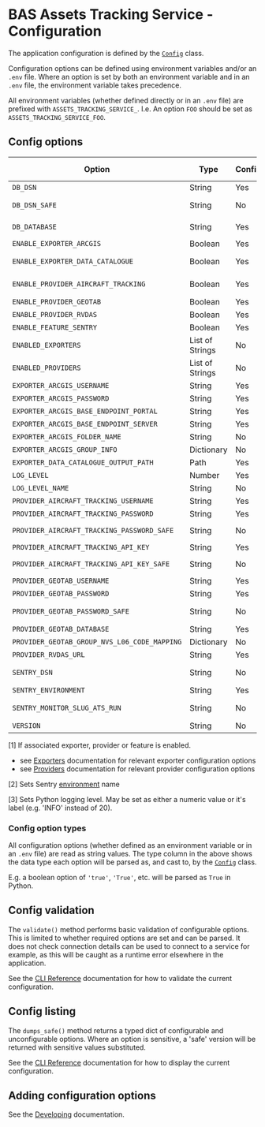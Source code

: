# BAS Assets Tracking Service - Configuration

The application configuration is defined by the [`Config`](../src/assets_tracking_service/config.py) class.

Configuration options can be defined using environment variables and/or an `.env` file. Where an option is set by both
an environment variable and in an `.env` file, the environment variable takes precedence.

All environment variables (whether defined directly or in an `.env` file) are prefixed with `ASSETS_TRACKING_SERVICE_`.
I.e. An option `FOO` should be set as `ASSETS_TRACKING_SERVICE_FOO`.

## Config options

| Option                                            | Type            | Configurable | Required | Sensitive | Since Version | Summary                                                             | Default                                           | Example                                                   |
|---------------------------------------------------|-----------------|--------------|----------|-----------|---------------|---------------------------------------------------------------------|---------------------------------------------------|-----------------------------------------------------------|
| `DB_DSN`                                          | String          | Yes          | Yes      | Yes       | v0.3.x        | Postgres connection string                                          | *N/A*                                             | 'postgresql://username:password@$db.example.com/database' |
| `DB_DSN_SAFE`                                     | String          | No           | -        | -         | v0.3.x        | `DB_DSN` with sensitive elements redacted                           | *N/A*                                             | 'postgresql://username:REDACTED@$db.example.com/database' |
| `DB_DATABASE`                                     | String          | Yes          | No       | No        | v0.3.x        | Optional override for database in `DB_DSN`                          | *None*                                            | 'database_test'                                           |
| `ENABLE_EXPORTER_ARCGIS`                          | Boolean         | Yes          | No       | No        | v0.3.x        | Enables ArcGIS exporter if true                                     | *True*                                            | *True*                                                    |
| `ENABLE_EXPORTER_DATA_CATALOGUE`                  | Boolean         | Yes          | No       | No        | v0.5.x        | Enables Data Catalogue exporter if true                             | *True*                                            | *True*                                                    |
| `ENABLE_PROVIDER_AIRCRAFT_TRACKING`               | Boolean         | Yes          | No       | No        | v0.3.x        | Enables Aircraft Tracking provider if true                          | *True*                                            | *True*                                                    |
| `ENABLE_PROVIDER_GEOTAB`                          | Boolean         | Yes          | No       | No        | v0.3.x        | Enables Geotab provider if true                                     | *True*                                            | *True*                                                    |
| `ENABLE_PROVIDER_RVDAS`                           | Boolean         | Yes          | No       | No        | v0.6.x        | Enables RVDAS provider if true                                      | *True*                                            | *True*                                                    |
| `ENABLE_FEATURE_SENTRY`                           | Boolean         | Yes          | No       | No        | v0.4.x        | Enables Sentry monitoring if true                                   | *True*                                            | *True*                                                    |
| `ENABLED_EXPORTERS`                               | List of Strings | No           | -        | -         | v0.3.x        | Derived list of enabled exporter names                              | *N/A*                                             | '['arcgis']'                                              |
| `ENABLED_PROVIDERS`                               | List of Strings | No           | -        | -         | v0.3.x        | Derived list of enabled provider names                              | *N/A*                                             | '['geotab']'                                              |
| `EXPORTER_ARCGIS_USERNAME`                        | String          | Yes          | Yes [1]  | No        | v0.3.x        | See relevant exporter configuration                                 | *None*                                            | 'x'                                                       |
| `EXPORTER_ARCGIS_PASSWORD`                        | String          | Yes          | Yes [1]  | Yes       | v0.3.x        | See relevant exporter configuration                                 | *None*                                            | 'x'                                                       |
| `EXPORTER_ARCGIS_BASE_ENDPOINT_PORTAL`            | String          | Yes          | Yes [1]  | No        | v0.5.x        | See relevant exporter configuration                                 | *None*                                            | 'https://example.com'                                     |
| `EXPORTER_ARCGIS_BASE_ENDPOINT_SERVER`            | String          | Yes          | Yes [1]  | No        | v0.5.x        | See relevant exporter configuration                                 | *None*                                            | 'https://example.com/arcgis'                              |
| `EXPORTER_ARCGIS_FOLDER_NAME`                     | String          | No           | -        | -         | v0.5.x        | See relevant exporter configuration                                 | *N/A*                                             | 'example'                                                 |
| `EXPORTER_ARCGIS_GROUP_INFO`                      | Dictionary      | No           | -        | -         | v0.5.x        | See relevant exporter configuration                                 | *N/A*                                             | -                                                         |
| `EXPORTER_DATA_CATALOGUE_OUTPUT_PATH`             | Path            | Yes          | Yes [1]  | No        | v0.5.x        | See relevant exporter configuration                                 | *None*                                            | '/data/exports/records'                                   |
| `LOG_LEVEL`                                       | Number          | Yes          | No       | No        | v0.4.x        | Application logging level                                           | 30                                                | 20                                                        |
| `LOG_LEVEL_NAME`                                  | String          | No           | No       | Non       | v0.4.x        | Application logging level name                                      | 'WARNING'                                         | 'INFO'                                                    |
| `PROVIDER_AIRCRAFT_TRACKING_USERNAME`             | String          | Yes          | Yes [1]  | No        | v0.3.x        | See relevant provider configuration                                 | *None*                                            | 'x'                                                       |
| `PROVIDER_AIRCRAFT_TRACKING_PASSWORD`             | String          | Yes          | Yes [1]  | Yes       | v0.3.x        | See relevant provider configuration                                 | *None*                                            | 'x'                                                       |
| `PROVIDER_AIRCRAFT_TRACKING_PASSWORD_SAFE`        | String          | No           | -        | -         | v0.3.x        | `PROVIDER_AIRCRAFT_TRACKING_PASSWORD` with sensitive value redacted | *N/A*                                             | 'REDACTED'                                                |
| `PROVIDER_AIRCRAFT_TRACKING_API_KEY`              | String          | Yes          | Yes [1]  | Yes       | v0.3.x        | See relevant provider configuration                                 | *None*                                            | 'x'                                                       |
| `PROVIDER_AIRCRAFT_TRACKING_API_KEY_SAFE`         | String          | No           | -        | -         | v0.3.x        | `PROVIDER_AIRCRAFT_TRACKING_API_KEY` with sensitive value redacted  | *N/A*                                             | 'REDACTED'                                                |
| `PROVIDER_GEOTAB_USERNAME`                        | String          | Yes          | Yes [1]  | No        | v0.3.x        | See relevant provider configuration                                 | *None*                                            | 'x'                                                       |
| `PROVIDER_GEOTAB_PASSWORD`                        | String          | Yes          | Yes [1]  | Yes       | v0.3.x        | See relevant provider configuration                                 | *None*                                            | 'x'                                                       |
| `PROVIDER_GEOTAB_PASSWORD_SAFE`                   | String          | No           | -        | -         | v0.3.x        | `PROVIDER_GEOTAB_PASSWORD` with sensitive value redacted            | *N/A*                                             | 'REDACTED'                                                |
| `PROVIDER_GEOTAB_DATABASE`                        | String          | Yes          | Yes [1]  | No        | v0.3.x        | See relevant provider configuration                                 | *None*                                            | 'x'                                                       |
| `PROVIDER_GEOTAB_GROUP_NVS_L06_CODE_MAPPING`      | Dictionary      | No           | -        | -         | v0.3.x        | See relevant provider configuration                                 | *N/A*                                             | -                                                         |
| `PROVIDER_RVDAS_URL`                              | String          | Yes          | Yes [1]  | No        | v0.6.x        | See relevant provider configuration                                 | *None*                                            | 'https://example.com'                                     |
| `SENTRY_DSN`                                      | String          | No           | -        | -         | v0.4.x        | Sentry connection string (not considered sensitive)                 | *N/A*                                             | 'https://123@123.ingest.us.sentry.io/123'                 |
| `SENTRY_ENVIRONMENT`                              | String          | Yes          | No       | No        | v0.4.x        | [2]                                                                 | 'development'                                     | 'production'                                              |
| `SENTRY_MONITOR_SLUG_ATS_RUN`                     | String          | No           | -        | -         | v0.4.x        | Name of the relevant sentry cron monitor for tracking data refresh  | *N/A*                                             | 'ats-run'                                                 |
| `VERSION`                                         | String          | No           | -        | -         | v0.3.x        | Application package version                                         | *N/A*                                             | '0.3.0'                                                   |

[1] If associated exporter, provider or feature is enabled.

- see [Exporters](./exporters.md) documentation for relevant exporter configuration options
- see [Providers](./providers.md) documentation for relevant provider configuration options

[2] Sets Sentry [environment](https://docs.sentry.io/platforms/python/configuration/environments/) name

[3] Sets Python logging level. May be set as either a numeric value or it's label (e.g. 'INFO' instead of 20).

### Config option types

All configuration options (whether defined as an environment variable or in an `.env` file) are read as string values.
The type column in the above shows the data type each option will be parsed as, and cast to, by the
[`Config`](../src/assets_tracking_service/config.py) class.

E.g. a boolean option of `'true'`, `'True'`, etc. will be parsed as `True` in Python.

## Config validation

The `validate()` method performs basic validation of configurable options. This is limited to whether required options
are set and can be parsed. It does not check connection details can be used to connect to a service for example, as
this will be caught as a runtime error elsewhere in the application.

See the [CLI Reference](./cli-reference.md#config-commands) documentation for how to validate the current configuration.

## Config listing

The `dumps_safe()` method returns a typed dict of configurable and unconfigurable options. Where an option is
sensitive, a 'safe' version will be returned with sensitive values substituted.

See the [CLI Reference](./cli-reference.md#config-commands) documentation for how to display the current configuration.

## Adding configuration options

See the [Developing](./dev.md#adding-configuration-options) documentation.
